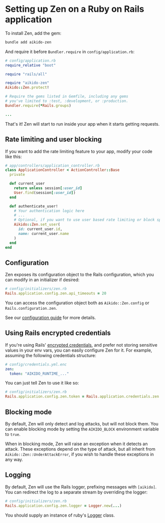 # Setting up Zen on a Ruby on Rails application

To install Zen, add the gem:

```sh
bundle add aikido-zen
```

And require it before `Bundler.require` in `config/application.rb`:

```ruby
# config/application.rb
require_relative "boot"

require "rails/all"

require "aikido-zen"
Aikido::Zen.protect!

# Require the gems listed in Gemfile, including any gems
# you've limited to :test, :development, or :production.
Bundler.require(*Rails.groups)

...
```

That's it! Zen will start to run inside your app when it starts getting
requests.

## Rate limiting and user blocking

If you want to add the rate limiting feature to your app, modify your code like this:

```ruby
# app/controllers/application_controller.rb
class ApplicationController < ActionController::Base
  private

  def current_user
    return unless session[:user_id]
    User.find(session[:user_id])
  end

  def authenticate_user!
    # Your authentication logic here
    # ...
    # Optional, if you want to use user based rate limiting or block specific users
    Aikido::Zen.set_user(
      id: current_user.id,
      name: current_user.name
    )
  end
end
```

## Configuration

Zen exposes its configuration object to the Rails configuration, which you can
modify in an initializer if desired:

```ruby
# config/initializers/zen.rb
Rails.application.config.zen.api_timeouts = 20
```

You can access the configuration object both as `Aikido::Zen.config` or
`Rails.configuration.zen`.

See our [configuration guide](docs/config.md) for more details.

## Using Rails encrypted credentials

If you're using Rails' [encrypted credentials][creds], and prefer not storing
sensitive values in your env vars, you can easily configure Zen for it. For
example, assuming the following credentials structure:

```yaml
# config/credentials.yml.enc
zen:
  token: "AIKIDO_RUNTIME_..."
```

You can just tell Zen to use it like so:

```ruby
# config/initializers/zen.rb
Rails.application.config.zen.token = Rails.application.credentials.zen.token
```

[creds]: https://guides.rubyonrails.org/security.html#environmental-security

## Blocking mode

By default, Zen will only detect and log attacks, but will not block them. You
can enable blocking mode by setting the `AIKIDO_BLOCK` environment variable
to `true`.

When in blocking mode, Zen will raise an exception when it detects an attack.
These exceptions depend on the type of attack, but all inherit from
`Aikido::Zen::UnderAttackError`, if you wish to handle these exceptions in any
way.

## Logging

By default, Zen will use the Rails logger, prefixing messages with `[aikido]`.
You can redirect the log to a separate stream by overriding the logger:

```ruby
# config/initializers/zen.rb
Rails.application.config.zen.logger = Logger.new(...)
```

You should supply an instance of ruby's [Logger](https://github.com/ruby/logger)
class.
